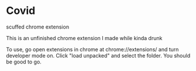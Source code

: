 # Covid
scuffed chrome extension

This is an unfinished chrome extension I made while kinda drunk

To use, go open extensions in chrome at chrome://extensions/ and turn developer mode on. Click "load unpacked" and select the folder. You should be good to go.
